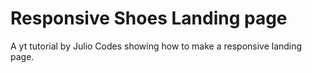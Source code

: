 # Responsive Shoes Landing page

A yt tutorial by Julio Codes showing how to make a responsive landing page.
